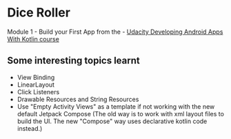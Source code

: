 # Dice Roller

Module 1 - Build your First App from the - [Udacity Developing Android Apps With Kotlin course](https://www.udacity.com/course/developing-android-apps-with-kotlin--ud9012)

## Some interesting topics learnt

- View Binding
- LinearLayout
- Click Listeners
- Drawable Resources and String Resources
- Use "Empty Activity Views" as a template if not working with the new default 
 Jetpack Compose (The old way is to work with xml layout files to build the UI. 
 The new "Compose" way uses declarative kotlin code instead.)
